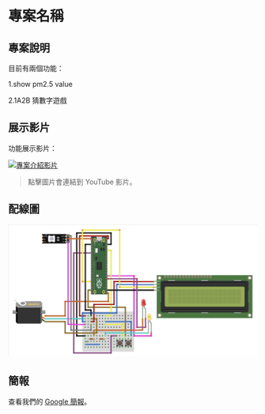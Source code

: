 # 專案名稱

## 專案說明

目前有兩個功能：

1.show pm2.5 value

2.1A2B 猜數字遊戲

## 展示影片

功能展示影片：

[![專案介紹影片](https://youtu.be/CFm9zBJCCvM/0.jpg)](https://youtu.be/CFm9zBJCCvM "專案介紹影片")

> 點擊圖片會連結到 YouTube 影片。

## 配線圖

![配線圖](./image.png)

## 簡報

查看我們的 [Google 簡報](https://docs.google.com/presentation/d/1zlfuCOp5-J4VEmNkBnkZFm8WD_7qJfnblv5-Yx5HWSY/edit#slide=id.g25b9ac56d9f_0_0)。

